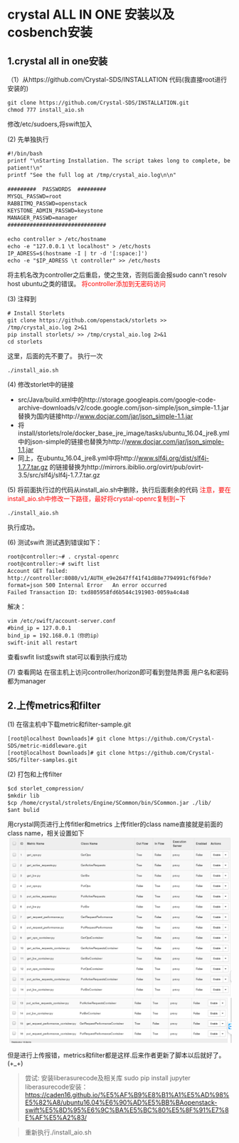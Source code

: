 # crystal ALL IN ONE 安装以及cosbench安装

## 1.crystal all in one安装
（1）从https://github.com/Crystal-SDS/INSTALLATION 代码(我直接root进行安装的)
```
git clone https://github.com/Crystal-SDS/INSTALLATION.git
chmod 777 install_aio.sh
```
修改/etc/sudoers,将swift加入

(2) 先单独执行
```
#!/bin/bash
printf "\nStarting Installation. The script takes long to complete, be patient!\n"
printf "See the full log at /tmp/crystal_aio.log\n\n"

#########  PASSWORDS  #########
MYSQL_PASSWD=root
RABBITMQ_PASSWD=openstack
KEYSTONE_ADMIN_PASSWD=keystone
MANAGER_PASSWD=manager
###############################

echo controller > /etc/hostname
echo -e "127.0.0.1 \t localhost" > /etc/hosts
IP_ADRESS=$(hostname -I | tr -d '[:space:]')
echo -e "$IP_ADRESS \t controller" >> /etc/hosts
```
将主机名改为controller之后重启，使之生效，否则后面会报sudo cann't resolv host ubuntu之类的错误。
<font color="red">将controller添加到无密码访问</font>

(3) 注释到
```
# Install Storlets
git clone https://github.com/openstack/storlets >> /tmp/crystal_aio.log 2>&1
pip install storlets/ >> /tmp/crystal_aio.log 2>&1
cd storlets
```
这里，后面的先不要了。
执行一次
```
./install_aio.sh
```
(4) 修改storlet中的链接
- src/Java/build.xml中的http://storage.googleapis.com/google-code-archive-downloads/v2/code.google.com/json-simple/json_simple-1.1.jar 替换为国内链接http://www.docjar.com/jar/json_simple-1.1.jar
- 将install/storlets/role/docker_base_jre_image/tasks/ubuntu_16.04_jre8.yml中的json-simple的链接也替换为http://www.docjar.com/jar/json_simple-1.1.jar
- 同上，在ubuntu_16.04_jre8.yml中将http://www.slf4j.org/dist/slf4j-1.7.7.tar.gz 的链接替换为http://mirrors.ibiblio.org/ovirt/pub/ovirt-3.5/src/slf4j/slf4j-1.7.7.tar.gz

(5) 将前面执行过的代码从install_aio.sh中删除，执行后面剩余的代码
<font color="red">注意，要在install_aio.sh中修改一下路径，最好将crystal-openrc复制到~下</font>
```
./install_aio.sh
```
执行成功。

(6) 测试swift
测试遇到错误如下：
```
root@controller:~# . crystal-openrc
root@controller:~# swift list
Account GET failed: http://controller:8080/v1/AUTH_e9e2647ff41f41d88e7794991cf6f9de?format=json 500 Internal Error   An error occurred
Failed Transaction ID: txd805958fd6b544c191903-0059a4c4a8
```
解决：
```
vim /etc/swift/account-server.conf
#bind_ip = 127.0.0.1
bind_ip = 192.168.0.1（你的ip）
swift-init all restart
```
查看swfit list或swift stat可以看到执行成功

(7) 查看网站
在宿主机上访问controller/horizon即可看到登陆界面
用户名和密码都为manager

## 2.上传metrics和filter
(1) 在宿主机中下载metric和filter-sample.git
```
[root@localhost Downloads]# git clone https://github.com/Crystal-SDS/metric-middleware.git
[root@localhost Downloads]# git clone https://github.com/Crystal-SDS/filter-samples.git
```
(2) 打包和上传filter
```
$cd storlet_compression/
$mkdir lib
$cp /home/crystal/strolets/Engine/SCommon/bin/SCommon.jar ./lib/
$ant bulid
```
用crystal网页进行上传fitler和metrics
上传fitler的class name直接就是前面的class name，相关设置如下
![image](https://github.com/sdu-merrye/study/blob/master/picture/crystal_metric_1.png)
![image](https://github.com/sdu-merrye/study/blob/master/picture/crystal_metric_2.png)

但是进行上传报错，metrics和filter都是这样.后来作者更新了脚本以后就好了。(+_+)

>尝试:
安装liberasurecode及相关库
sudo pip install jupyter
liberasurecode安装：
https://caden16.github.io/%E5%AF%B9%E8%B1%A1%E5%AD%98%E5%82%A8/ubuntu16.04%E6%90%AD%E5%BB%BAopenstack-swift%E5%8D%95%E6%9C%BA%E5%BC%80%E5%8F%91%E7%8E%AF%E5%A2%83/

>重新执行./install_aio.sh
